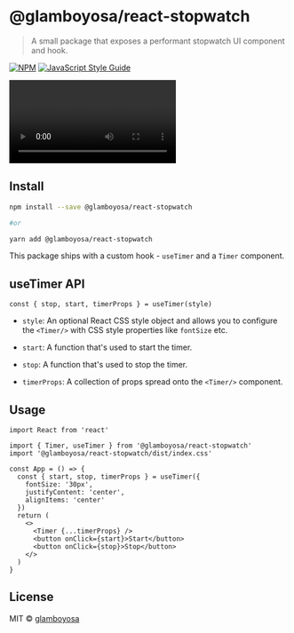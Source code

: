 # @glamboyosa/react-stopwatch

> A small package that exposes a performant stopwatch UI component and hook.

[![NPM](https://img.shields.io/npm/v/@glamboyosa/react-stopwatch.svg)](https://www.npmjs.com/package/@glamboyosa/react-stopwatch) [![JavaScript Style Guide](https://img.shields.io/badge/code_style-standard-brightgreen.svg)](https://standardjs.com)

![](readme-assets/demo.mov)

## Install

```bash
npm install --save @glamboyosa/react-stopwatch

#or

yarn add @glamboyosa/react-stopwatch
```

This package ships with a custom hook - `useTimer` and a `Timer` component.

## useTimer API

```tsx
const { stop, start, timerProps } = useTimer(style)
```

- `style`: An optional React CSS style object and allows you to configure the `<Timer/>` with CSS style properties like `fontSize` etc.

- `start`: A function that's used to start the timer.

- `stop`: A function that's used to stop the timer.

- `timerProps`: A collection of props spread onto the `<Timer/>` component.

## Usage

```tsx
import React from 'react'

import { Timer, useTimer } from '@glamboyosa/react-stopwatch'
import '@glamboyosa/react-stopwatch/dist/index.css'

const App = () => {
  const { start, stop, timerProps } = useTimer({
    fontSize: '30px',
    justifyContent: 'center',
    alignItems: 'center'
  })
  return (
    <>
      <Timer {...timerProps} />
      <button onClick={start}>Start</button>
      <button onClick={stop}>Stop</button>
    </>
  )
}
```

## License

MIT © [glamboyosa](https://github.com/glamboyosa)
